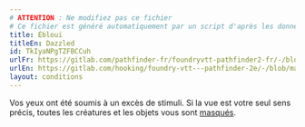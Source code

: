 ```yaml
---
# ATTENTION : Ne modifiez pas ce fichier
# Ce fichier est généré automatiquement par un script d'après les données du module Foundry VTT officiel et de sa traduction
title: Ébloui
titleEn: Dazzled
id: TkIyaNPgTZFBCCuh
urlFr: https://gitlab.com/pathfinder-fr/foundryvtt-pathfinder2-fr/-/blob/master/data/conditionitems/TkIyaNPgTZFBCCuh.htm
urlEn: https://gitlab.com/hooking/foundry-vtt---pathfinder-2e/-/blob/master/packs/data/conditionitems.db/dazzled.json
layout: conditions
---
```

Vos yeux ont été soumis à un excès de stimuli. Si la vue est votre seul sens précis, toutes les créatures et les objets vous sont [masqués](masqué.html).
